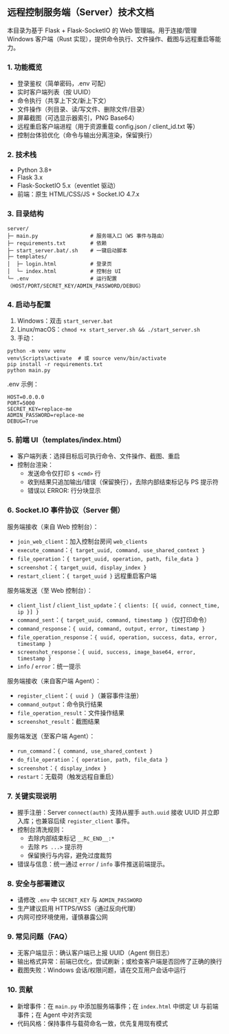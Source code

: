 ## 远程控制服务端（Server）技术文档

本目录为基于 Flask + Flask-SocketIO 的 Web 管理端。用于连接/管理 Windows 客户端（Rust 实现），提供命令执行、文件操作、截图与远程重启等能力。

### 1. 功能概览
- 登录鉴权（简单密码，.env 可配）
- 实时客户端列表（按 UUID）
- 命令执行（共享上下文/新上下文）
- 文件操作（列目录、读/写文件、删除文件/目录）
- 屏幕截图（可选显示器索引，PNG Base64）
- 远程重启客户端进程（用于资源重载 config.json / client_id.txt 等）
- 控制台体验优化（命令与输出分离渲染，保留换行）

### 2. 技术栈
- Python 3.8+
- Flask 3.x
- Flask-SocketIO 5.x（eventlet 驱动）
- 前端：原生 HTML/CSS/JS + Socket.IO 4.7.x

### 3. 目录结构
```
server/
├─ main.py                 # 服务端入口（WS 事件与路由）
├─ requirements.txt        # 依赖
├─ start_server.bat/.sh    # 一键启动脚本
├─ templates/
│  ├─ login.html           # 登录页
│  └─ index.html           # 控制台 UI
└─ .env                    # 运行配置（HOST/PORT/SECRET_KEY/ADMIN_PASSWORD/DEBUG）
```

### 4. 启动与配置
1) Windows：双击 `start_server.bat`
2) Linux/macOS：`chmod +x start_server.sh && ./start_server.sh`
3) 手动：
```
python -m venv venv
venv\Scripts\activate  # 或 source venv/bin/activate
pip install -r requirements.txt
python main.py
```
.env 示例：
```
HOST=0.0.0.0
PORT=5000
SECRET_KEY=replace-me
ADMIN_PASSWORD=replace-me
DEBUG=True
```

### 5. 前端 UI（templates/index.html）
- 客户端列表：选择目标后可执行命令、文件操作、截图、重启
- 控制台渲染：
  - 发送命令仅打印 `$ <cmd>` 行
  - 收到结果只追加输出/错误（保留换行），去除内部结束标记与 PS 提示符
  - 错误以 ERROR: 行分块显示

### 6. Socket.IO 事件协议（Server 侧）

服务端接收（来自 Web 控制台）：
- `join_web_client`：加入控制台房间 `web_clients`
- `execute_command`：`{ target_uuid, command, use_shared_context }`
- `file_operation`：`{ target_uuid, operation, path, file_data }`
- `screenshot`：`{ target_uuid, display_index }`
- `restart_client`：`{ target_uuid }` 远程重启客户端

服务端发送（至 Web 控制台）：
- `client_list` / `client_list_update`：`{ clients: [{ uuid, connect_time, ip }] }`
- `command_sent`：`{ target_uuid, command, timestamp }`（仅打印命令）
- `command_response`：`{ uuid, command, output, error, timestamp }`
- `file_operation_response`：`{ uuid, operation, success, data, error, timestamp }`
- `screenshot_response`：`{ uuid, success, image_base64, error, timestamp }`
- `info` / `error`：统一提示

服务端接收（来自客户端 Agent）：
- `register_client`：`{ uuid }`（兼容事件注册）
- `command_output`：命令执行结果
- `file_operation_result`：文件操作结果
- `screenshot_result`：截图结果

服务端发送（至客户端 Agent）：
- `run_command`：`{ command, use_shared_context }`
- `do_file_operation`：`{ operation, path, file_data }`
- `screenshot`：`{ display_index }`
- `restart`：无载荷（触发远程自重启）

### 7. 关键实现说明
- 握手注册：Server `connect(auth)` 支持从握手 `auth.uuid` 接收 UUID 并立即入库；也兼容后续 `register_client` 事件。
- 控制台清洗规则：
  - 去除内部结束标记 `__RC_END__:*`
  - 去除 `PS ...>` 提示符
  - 保留换行与内容，避免过度裁剪
- 错误与信息：统一通过 `error` / `info` 事件推送前端提示。

### 8. 安全与部署建议
- 请修改 `.env` 中 `SECRET_KEY` 与 `ADMIN_PASSWORD`
- 生产建议启用 HTTPS/WSS（通过反向代理）
- 内网可控环境使用，谨慎暴露公网

### 9. 常见问题（FAQ）
- 无客户端显示：确认客户端已上报 UUID（Agent 侧日志）
- 输出格式异常：前端已优化，尝试刷新；或检查客户端是否回传了正确的换行
- 截图失败：Windows 会话/权限问题，请在交互用户会话中运行

### 10. 贡献
- 新增事件：在 `main.py` 中添加服务端事件；在 `index.html` 中绑定 UI 与前端事件；在 Agent 中对齐实现
- 代码风格：保持事件与载荷命名一致，优先复用现有模式
